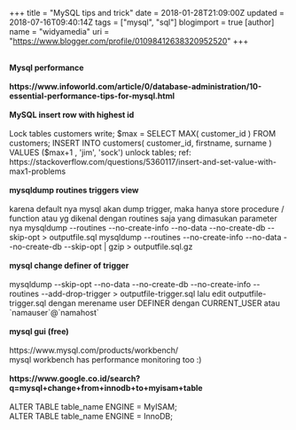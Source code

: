 +++
title = "MySQL tips and trick"
date = 2018-01-28T21:09:00Z
updated = 2018-07-16T09:40:14Z
tags = ["mysql", "sql"]
blogimport = true 
[author]
	name = "widyamedia"
	uri = "https://www.blogger.com/profile/01098412638320952520"
+++

<div><b><br></b></div><b><div><b>Mysql performance</b></div><div><b><br></b></div><div><b>https://www.infoworld.com/article/0/database-administration/10-essential-performance-tips-for-mysql.html</b></div><div><b><br></b></div><div><b>MySQL insert row with highest id</b><br></div></b><br>Lock tables customers write; $max = SELECT MAX( customer_id ) FROM customers; INSERT INTO customers( customer_id, firstname, surname ) VALUES ($max+1 , 'jim', 'sock') unlock tables;  ref: https://stackoverflow.com/questions/5360117/insert-and-set-value-with-max1-problems<br><b><br></b><b>mysqldump routines triggers view</b><br><br>karena default nya mysql akan dump trigger, maka hanya store procedure / function atau yg dikenal dengan routines saja yang dimasukan parameter nya  mysqldump --routines --no-create-info --no-data --no-create-db --skip-opt <database> &gt; outputfile.sql mysqldump --routines --no-create-info --no-data --no-create-db --skip-opt <database> | gzip &gt; outputfile.sql.gz</database></database><br><database><database><b><br></b></database></database><database><database><b>mysql change definer of trigger</b></database></database><br><br>mysqldump --skip-opt --no-data --no-create-db --no-create-info --routines --add-drop-trigger <database> &gt; outputfile-trigger.sql  lalu edit outputfile-trigger.sql dengan merename user DEFINER dengan CURRENT_USER atau `namauser`@`namahost`</database><br><database><database><database><br></database></database></database><database><database><database><b>mysql gui (free)</b></database></database></database><br><database><database><database><br></database></database></database><database><database><database>https://www.mysql.com/products/workbench/</database></database></database><br>mysql workbench has performance monitoring too :)<br><database><database><database><br></database></database></database><database><database><database><b>https://www.google.co.id/search?q=mysql+change+from+innodb+to+myisam+table</b></database></database></database><br><database><database><database><br></database></database></database><database><database><database>ALTER TABLE table_name ENGINE = MyISAM;</database></database></database><br><database><database><database>ALTER TABLE table_name ENGINE = InnoDB;</database></database></database>
